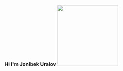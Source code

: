 ### Hi I'm Jonibek Uralov <img src="https://media0.giphy.com/media/TFPdmm3rdzeZ0kP3zG/giphy.webp?cid=790b7611cw75ix3s3jj9swjweg0grcp6k1r851guk05qvcuw&ep=v1_gifs_search&rid=giphy.webp&ct=g" width="200px">

<!--
**jonibekuralov/jonibekuralov** is a ✨ _special_ ✨ repository because its `README.md` (this file) appears on your GitHub profile.

Here are some ideas to get you started:

- 🔭 I’m currently working on ...
- 🌱 I’m currently learning ...
- 👯 I’m looking to collaborate on ...
- 🤔 I’m looking for help with ...
- 💬 Ask me about ...
- 📫 How to reach me: ...
- 😄 Pronouns: ...
- ⚡ Fun fact: ...
-->
